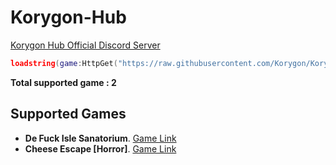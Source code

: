 # Korygon-Hub

[Korygon Hub Official Discord Server](https://discord.gg/FXR36XUGKx "https://discord.gg/FXR36XUGKx")

```lua
loadstring(game:HttpGet("https://raw.githubusercontent.com/Korygon/Korygon-Hub/main/source.lua", true))()
```

**Total supported game : 2**

## Supported Games

- **De Fuck Isle Sanatorium**. [Game Link](https://www.roblox.com/games/3522803956/NURSEAPP-De-Pride-Isle-Sanatorium-LGBTQ "Roblox Game's")
- **Cheese Escape [Horror]**. [Game Link](https://www.roblox.com/games/5777099015/Cheese-Escape-Horror "Roblox Game's")
